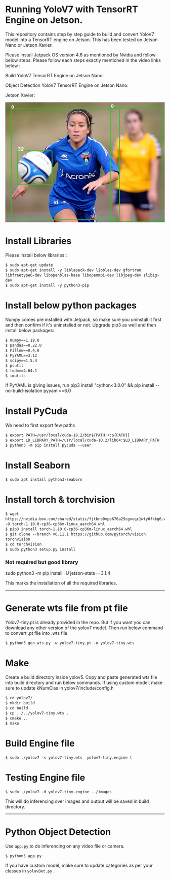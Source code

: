 Running YoloV7 with TensorRT Engine on Jetson.
==========

This repository contains step by step guide to build and convert YoloV7 model into a TensorRT engine on Jetson. This has been tested on Jetson Nano or Jetson Xavier.

Please install Jetpack OS version 4.6 as mentioned by Nvidia and follow below steps. Please follow each steps exactly mentioned in the video links below :

Build YoloV7 TensorRT Engine on Jetson Nano: 

Object Detection YoloV7 TensorRT Engine on Jetson Nano: 

Jetson Xavier:

<img src="videos/out.jpg" width="800"/>

Install Libraries
=============
Please install below libraries::

    $ sudo apt-get update
	$ sudo apt-get install -y liblapack-dev libblas-dev gfortran libfreetype6-dev libopenblas-base libopenmpi-dev libjpeg-dev zlib1g-dev
	$ sudo apt-get install -y python3-pip
	

Install below python packages
=============
Numpy comes pre installed with Jetpack, so make sure you uninstall it first and then confirm if it's uninstalled or not. Upgrade pip3 as well and then install below packages:

    $ numpy==1.19.0
	$ pandas==0.22.0
	$ Pillow==8.4.0
	$ PyYAML==3.12
	$ scipy==1.5.4
	$ psutil
	$ tqdm==4.64.1
	$ imutils
	
If PyYAML is giving issues, run pip3 install "cython<3.0.0" && pip install --no-build-isolation pyyaml==6.0

Install PyCuda
=============
We need to first export few paths

	$ export PATH=/usr/local/cuda-10.2/bin${PATH:+:${PATH}}
	$ export LD_LIBRARY_PATH=/usr/local/cuda-10.2/lib64:$LD_LIBRARY_PATH
	$ python3 -m pip install pycuda --user
	

Install Seaborn
=============

    $ sudo apt install python3-seaborn
	
Install torch & torchvision
=============

	$ wget https://nvidia.box.com/shared/static/fjtbno0vpo676a25cgvuqc1wty0fkkg6.whl -O torch-1.10.0-cp36-cp36m-linux_aarch64.whl
	$ pip3 install torch-1.10.0-cp36-cp36m-linux_aarch64.whl
	$ git clone --branch v0.11.1 https://github.com/pytorch/vision torchvision
	$ cd torchvision
	$ sudo python3 setup.py install 
	
### Not required but good library
sudo python3 -m pip install -U jetson-stats==3.1.4

This marks the installation of all the required libraries.

------------------------------------------------------------------------------------------

Generate wts file from pt file
=============
Yolov7-tiny.pt is already provided in the repo. But if you want you can download any other version of the yolov7 model. Then run below command to convert .pt file into .wts file 

	$ python3 gen_wts.py -w yolov7-tiny.pt -o yolov7-tiny.wts
	
Make
=============
Create a build directory inside yolov5. Copy and paste generated wts file into build directory and run below commands. If using custom model, make sure to update kNumClas in yolov7/include/config.h

	$ cd yolov7/
	$ mkdir build
	$ cd build
	$ cp ../../yolov7-tiny.wts .
	$ cmake ..
	$ make 
	
Build Engine file 
=============

    $ sudo ./yolov7 -s yolov7-tiny.wts  yolov7-tiny.engine t
	

Testing Engine file 
=============

	$ sudo ./yolov7 -d yolov7-tiny.engine ../images
	
This will do inferencing over images and output will be saved in build directory.

-----------------------------------------------------------------------------------------

Python Object Detection
=============
Use `app.py` to do inferencing on any video file or camera.

	$ python3 app.py

If you have custom model, make sure to update categories as per your classes in `yolovDet.py` .